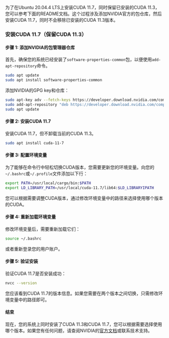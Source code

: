 为了在Ubuntu 20.04.4 LTS上安装CUDA 11.7，同时保留已安装的CUDA 11.3，您可以参考下面的README文档。这个过程涉及添加NVIDIA官方的包仓库，然后安装CUDA 11.7，同时不会移除已安装的CUDA 11.3版本。

### 安装CUDA 11.7（保留CUDA 11.3）

#### 步骤 1: 添加NVIDIA的包管理器仓库

首先，确保您的系统已经安装了`software-properties-common`包，以便使用`add-apt-repository`命令。

```bash
sudo apt update
sudo apt install software-properties-common
```

添加NVIDIA的GPG key和仓库：

```bash
sudo apt-key adv --fetch-keys https://developer.download.nvidia.com/compute/cuda/repos/ubuntu2004/x86_64/3bf863cc.pub
sudo add-apt-repository "deb https://developer.download.nvidia.com/compute/cuda/repos/ubuntu2004/x86_64/ /"
sudo apt update
```

#### 步骤 2: 安装CUDA 11.7

安装CUDA 11.7，但不卸载当前的CUDA 11.3。

```bash
sudo apt install cuda-11-7
```

#### 步骤 3: 配置环境变量

为了能够在命令行中轻松切换CUDA版本，您需要更新您的环境变量。向您的`~/.bashrc`或`~/.profile`文件添加以下行：

```bash
export PATH=/usr/local/cargo/bin:$PATH
export LD_LIBRARY_PATH=/usr/local/cuda-11.7/lib64:$LD_LIBRARYIPATH
```

您可以根据需要调整CUDA版本，通过修改环境变量中的路径来选择使用哪个版本的CUDA。

#### 步骤 4: 重新加载环境变量

修改环境变量后，需要重新加载它们：

```bash
source ~/.bashrc
```

或者重新登录您的用户账户。

#### 步骤 5: 验证安装

验证CUDA 11.7是否安装成功：

```bash
nvcc --version
```

您应该看到CUDA 11.7的版本信息。如果您需要在两个版本之间切换，只需修改环境变量中的路径即可。

#### 结束

现在，您的系统上同时安装了CUDA 11.3和CUDA 11.7，您可以根据需要选择使用哪个版本。如果您有任何问题，请查阅NVIDIA的[官方文档](https://developer.nvidia.com/cuda-downloads)或联系技术支持。